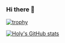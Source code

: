 ### Hi there 👋

<!--
**holylovenia/holylovenia** is a ✨ _special_ ✨ repository because its `README.md` (this file) appears on your GitHub profile.

Here are some ideas to get you started:

- 🔭 I’m currently working on ...
- 🌱 I’m currently learning ...
- 👯 I’m looking to collaborate on ...
- 🤔 I’m looking for help with ...
- 💬 Ask me about ...
- 📫 How to reach me: ...
- 😄 Pronouns: ...
- ⚡ Fun fact: ...
-->

[![trophy](https://github-profile-trophy.vercel.app/?username=holylovenia&theme=onedark)](https://github.com/ryo-ma/github-profile-trophy)

[![Holy's GitHub stats](https://github-readme-stats.vercel.app/api?username=holylovenia)](https://github.com/anuraghazra/github-readme-stats)
